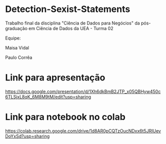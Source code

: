 # Detection-Sexist-Statements
Trabalho final da disciplina "Ciência de Dados para Negócios" da pós-graduação em Ciência de Dados da UEA - Turma 02

Equipe:

Maisa Vidal

Paulo Corrêa

# Link para apresentação

https://docs.google.com/presentation/d/1Xh6dkBmB2JTP_x05QBHyw450c6TLSjxL8qK_6M8M9tM/edit?usp=sharing

# Link para notebook no colab

https://colab.research.google.com/drive/1d8AR0pCQTzOucNDxx6t5JRlUevDoYxSd?usp=sharing

